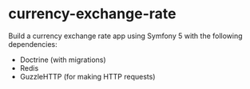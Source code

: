 # currency-exchange-rate
Build a currency exchange rate app using Symfony 5 with the following dependencies: 
- Doctrine (with migrations) 
- Redis 
- GuzzleHTTP (for making HTTP requests)
